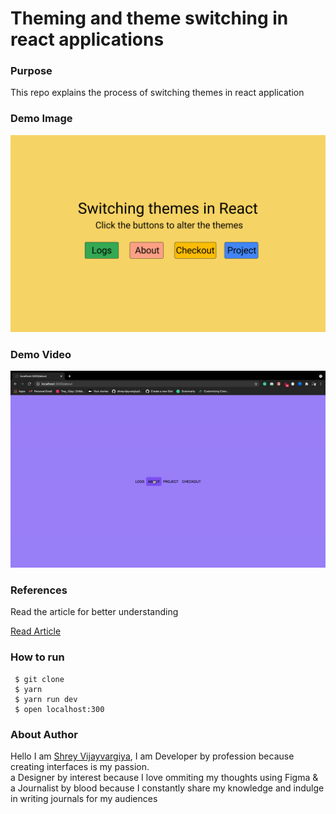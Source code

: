 <h1>Theming and theme switching in react applications</h1>

<h3>Purpose</h3>
<p>This repo explains the process of switching themes in react application
</p>

<h3>Demo Image</h3>
<img src="./public/demo.png" alt="Next JS with Tailwind CSS" />

<h3>Demo Video</h3>
<img src="./public/demo.gif" alt="Next JS with Tailwind CSS" />

<h3>References</h3>
<p>Read the article for better understanding</p>

<a href="https://shreyvijayvargiya26.medium.com/theming-and-theme-switching-in-react-8dc99797ed49">Read Article</a>

<h3>How to run</h3>
 
 ```
  $ git clone
  $ yarn
  $ yarn run dev
  $ open localhost:300
 ```

<h3>About Author</h3>
<p>Hello I am <a href="https://shreyvijayvargiya26.medium.com/">Shrey Vijayvargiya</a>, I am Developer by profession because creating interfaces is my passion. 
<br /> a Designer by interest because I love ommiting my thoughts using Figma & <br />a Journalist by blood because I constantly share my knowledge and indulge in writing journals for my audiences</p>
